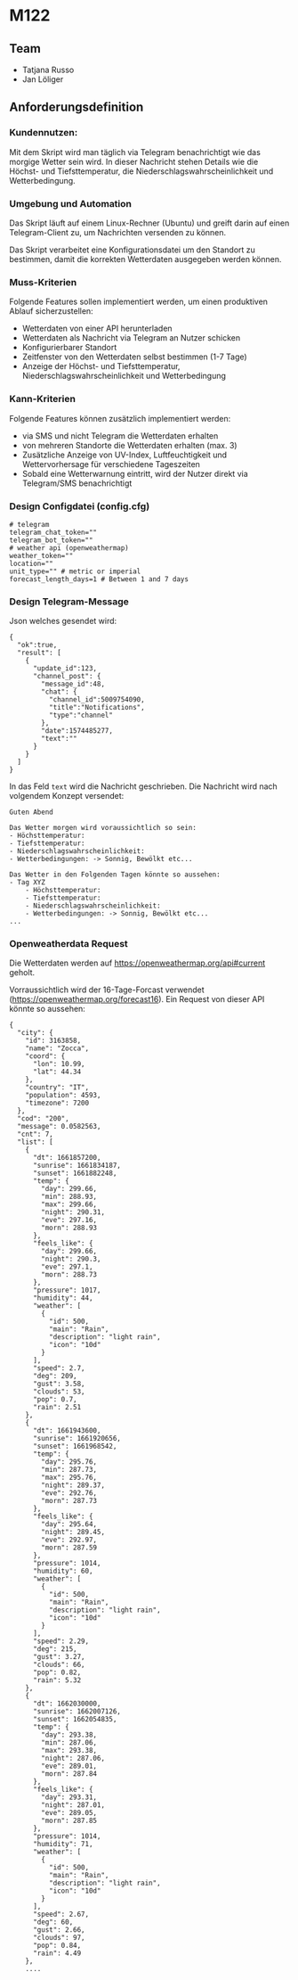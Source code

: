 # M122

## Team
- Tatjana Russo
- Jan Löliger

## Anforderungsdefinition

### Kundennutzen:

Mit dem Skript wird man täglich via Telegram benachrichtigt wie das morgige Wetter sein wird. In dieser Nachricht stehen Details wie die Höchst- und Tiefsttemperatur, die Niederschlagswahrscheinlichkeit und Wetterbedingung.

### Umgebung und Automation

Das Skript läuft auf einem Linux-Rechner (Ubuntu) und greift darin auf einen Telegram-Client zu, um Nachrichten versenden zu können.

Das Skript verarbeitet eine Konfigurationsdatei um den Standort zu bestimmen, damit die korrekten Wetterdaten ausgegeben werden können.

### Muss-Kriterien

Folgende Features sollen implementiert werden, um einen produktiven Ablauf sicherzustellen: 


- Wetterdaten von einer API herunterladen
- Wetterdaten als Nachricht via Telegram an Nutzer schicken
- Konfigurierbarer Standort
- Zeitfenster von den Wetterdaten selbst bestimmen (1-7 Tage)
- Anzeige der Höchst- und Tiefsttemperatur, Niederschlagswahrscheinlichkeit und Wetterbedingung

### Kann-Kriterien

Folgende Features können zusätzlich implementiert werden: 

- via SMS und nicht Telegram die Wetterdaten erhalten
- von mehreren Standorte die Wetterdaten erhalten (max. 3)
- Zusätzliche Anzeige von UV-Index, Luftfeuchtigkeit und Wettervorhersage für verschiedene Tageszeiten
- Sobald eine Wetterwarnung eintritt, wird der Nutzer direkt via Telegram/SMS benachrichtigt

### Design Configdatei (config.cfg)
```
# telegram 
telegram_chat_token=""
telegram_bot_token=""
# weather api (openweathermap)
weather_token=""
location=""
unit_type="" # metric or imperial
forecast_length_days=1 # Between 1 and 7 days
```
### Design Telegram-Message

Json welches gesendet wird:
```
{
  "ok":true,
  "result": [
    {
      "update_id":123,
      "channel_post": {
        "message_id":48,
        "chat": {
          "channel_id":5009754090,
          "title":"Notifications",
          "type":"channel"
        },
        "date":1574485277,
        "text":""
      }
    }
  ]
}
```

In das Feld ```text``` wird die Nachricht geschrieben. Die Nachricht wird nach volgendem Konzept versendet:
```
Guten Abend

Das Wetter morgen wird voraussichtlich so sein:
- Höchsttemperatur: 
- Tiefsttemperatur: 
- Niederschlagswahrscheinlichkeit: 
- Wetterbedingungen: -> Sonnig, Bewölkt etc...

Das Wetter in den Folgenden Tagen könnte so aussehen:
- Tag XYZ
    - Höchsttemperatur: 
    - Tiefsttemperatur: 
    - Niederschlagswahrscheinlichkeit: 
    - Wetterbedingungen: -> Sonnig, Bewölkt etc...
...
```

### Openweatherdata Request

Die Wetterdaten werden auf https://openweathermap.org/api#current geholt.

Vorraussichtlich wird der 16-Tage-Forcast verwendet (https://openweathermap.org/forecast16). Ein Request von dieser API könnte so aussehen:
```
{
  "city": {
    "id": 3163858,
    "name": "Zocca",
    "coord": {
      "lon": 10.99,
      "lat": 44.34
    },
    "country": "IT",
    "population": 4593,
    "timezone": 7200
  },
  "cod": "200",
  "message": 0.0582563,
  "cnt": 7,
  "list": [
    {
      "dt": 1661857200,
      "sunrise": 1661834187,
      "sunset": 1661882248,
      "temp": {
        "day": 299.66,
        "min": 288.93,
        "max": 299.66,
        "night": 290.31,
        "eve": 297.16,
        "morn": 288.93
      },
      "feels_like": {
        "day": 299.66,
        "night": 290.3,
        "eve": 297.1,
        "morn": 288.73
      },
      "pressure": 1017,
      "humidity": 44,
      "weather": [
        {
          "id": 500,
          "main": "Rain",
          "description": "light rain",
          "icon": "10d"
        }
      ],
      "speed": 2.7,
      "deg": 209,
      "gust": 3.58,
      "clouds": 53,
      "pop": 0.7,
      "rain": 2.51
    },
    {
      "dt": 1661943600,
      "sunrise": 1661920656,
      "sunset": 1661968542,
      "temp": {
        "day": 295.76,
        "min": 287.73,
        "max": 295.76,
        "night": 289.37,
        "eve": 292.76,
        "morn": 287.73
      },
      "feels_like": {
        "day": 295.64,
        "night": 289.45,
        "eve": 292.97,
        "morn": 287.59
      },
      "pressure": 1014,
      "humidity": 60,
      "weather": [
        {
          "id": 500,
          "main": "Rain",
          "description": "light rain",
          "icon": "10d"
        }
      ],
      "speed": 2.29,
      "deg": 215,
      "gust": 3.27,
      "clouds": 66,
      "pop": 0.82,
      "rain": 5.32
    },
    {
      "dt": 1662030000,
      "sunrise": 1662007126,
      "sunset": 1662054835,
      "temp": {
        "day": 293.38,
        "min": 287.06,
        "max": 293.38,
        "night": 287.06,
        "eve": 289.01,
        "morn": 287.84
      },
      "feels_like": {
        "day": 293.31,
        "night": 287.01,
        "eve": 289.05,
        "morn": 287.85
      },
      "pressure": 1014,
      "humidity": 71,
      "weather": [
        {
          "id": 500,
          "main": "Rain",
          "description": "light rain",
          "icon": "10d"
        }
      ],
      "speed": 2.67,
      "deg": 60,
      "gust": 2.66,
      "clouds": 97,
      "pop": 0.84,
      "rain": 4.49
    },
    ....
```